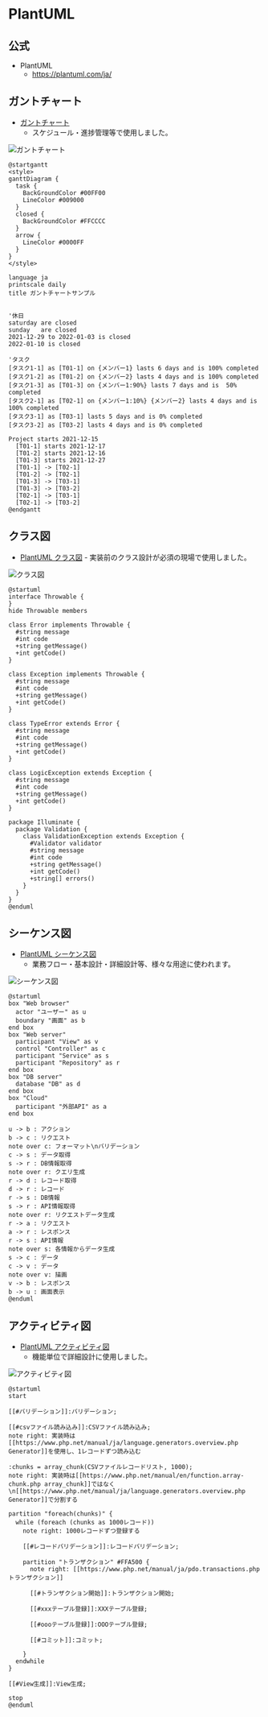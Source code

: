 # PlantUML

## 公式

- PlantUML
  - <https://plantuml.com/ja/>

## ガントチャート

- [ガントチャート](https://www.plantuml.com/plantuml/umla/fPI_YXH14CRpUee2EIuQxEbnRravZiEJDJ4mC3iCYfbccRkvxgEx5rcM3Pn933MwMCH8mK0CX0CVfiNdSBROtZ-q0u8RVVrLrQ--dJzpxZnPFoFjFPmwlsZK6V3fQKqpIpUu14HFxfe5uXCghvzPCzVLXMcCnGT2JAT2SErvhTNMdGXsLu1ODiQfQWWmdLxqlqqhMMjUupB5hTTmpmfE7svoGaDwDgUPmYk2Mrjhxqfg55PKDmlmjUzrQB-4xbleteRkJUW-Xkv-hTllRDw5xZC07F-wV__xxXCuydDRqGB9gareS7EzTd3VaqBcMIupEK5li3_9JEIPAB1siIMQkTWpuJYqFqFx8xHVuN8h-wPNI0ulNmgMHkCoT1yuuBi-Rxx2XfntU89z4eUagpKp5-88ItDpsoYlgWEUtF5aofEHz-XVUKNaiKpoFPw8eyWS7p1nDC2Kk__CCcNcFVF_SXUx7Inv64S7muEZCewoZ7i7H-65DLUgzCXlayFuXEGZm7XZazeurcHQEucr8gd9yHupEulNS0-McaKqYx-RaasUIJkZ6JlFbQxu4_47)
  - スケジュール・進捗管理等で使用しました。

![ガントチャート](./images/plantuml-gantt-chart.svg)

```plantuml
@startgantt
<style>
ganttDiagram {
  task {
    BackGroundColor #00FF00
    LineColor #009000
  }
  closed {
    BackGroundColor #FFCCCC
  }
  arrow {
    LineColor #0000FF
  }
}
</style>

language ja
printscale daily
title ガントチャートサンプル


'休日
saturday are closed
sunday   are closed
2021-12-29 to 2022-01-03 is closed
2022-01-10 is closed

'タスク
[タスク1-1] as [T01-1] on {メンバー1} lasts 6 days and is 100% completed
[タスク1-2] as [T01-2] on {メンバー2} lasts 4 days and is 100% completed
[タスク1-3] as [T01-3] on {メンバー1:90%} lasts 7 days and is  50% completed
[タスク2-1] as [T02-1] on {メンバー1:10%} {メンバー2} lasts 4 days and is 100% completed
[タスク3-1] as [T03-1] lasts 5 days and is 0% completed
[タスク3-2] as [T03-2] lasts 4 days and is 0% completed

Project starts 2021-12-15
  [T01-1] starts 2021-12-17
  [T01-2] starts 2021-12-16
  [T01-3] starts 2021-12-27
  [T01-1] -> [T02-1]
  [T01-2] -> [T02-1]
  [T01-3] -> [T03-1]
  [T01-3] -> [T03-2]
  [T02-1] -> [T03-1]
  [T02-1] -> [T03-2]
@endgantt
```

## クラス図

- [PlantUML クラス図](https://www.plantuml.com/plantuml/umla/lP5FIyH03CNlyoa2Ur7y4WlYGT3RuaKyP6TYTt3-b2IhAzBlRaFRqIBYPJ5G2B_toijhjwB8Uip9nQB4p-W9TWUkRxXF11zkS8SOlgDCUKyiplc48d33N1bYxXDbAYghbm4seXnB1vb4i2CZOmxu6co_cjMEz7uoN5mQDil8hcimCBIiawTUOot_bBTxxsdgHoUb4fQsPm-wgrtqhLrBQ-ISYJtwbr65svIEEHRKwSCj-05J3DX20QOBl_1VPzfiPdjbU5ssHVhH0c3T1E3NDZRhHcl_unEG_I6PXS7PCxWjbN3CwHC0)
        - 実装前のクラス設計が必須の現場で使用しました。

![クラス図](./images/plantuml-class-diagram.svg)

```plantuml
@startuml
interface Throwable {
}
hide Throwable members

class Error implements Throwable {
  #string message
  #int code
  +string getMessage()
  +int getCode()
}

class Exception implements Throwable {
  #string message
  #int code
  +string getMessage()
  +int getCode()
}

class TypeError extends Error {
  #string message
  #int code
  +string getMessage()
  +int getCode()
}

class LogicException extends Exception {
  #string message
  #int code
  +string getMessage()
  +int getCode()
}

package Illuminate {
  package Validation {
    class ValidationException extends Exception {
      #Validator validator
      #string message
      #int code
      +string getMessage()
      +int getCode()
      +string[] errors()
    }
  }
}
@enduml
```

## シーケンス図

- [PlantUML シーケンス図](https://www.plantuml.com/plantuml/umla/TPEzRXGn4CTxFyLeUrxW2XIID7G896XeRA-BbOxroTxTa18RH2AAkoA4Adn44Hm82Q5883u43pFQE_8MZ6rqwopGdApv-VznS-Sjst3JjFUcJEZxKDnH0eJHUrQPWW5msMW31VhNwB-Z-qIV1N0BBJ6XsxhaPX-AzT6tYvFJ20HJTGbaDTYHLPVSPfHKoMh6wmQAsvNQYvAEYDHrO_GKYfrqc2eJcHohRf5P9LM4TWnlgfcs5JNUZznSxhAxdLKfUSC5jogCu-NoykMTgMxBlphtPySNVddjnlKeuHi9Q-7ALH0m0NIdw3wW-up-3Vfp9WAG0VXt4IpHVK5_m6hTAD3K1cI0Jz6z3Ilspz5xudThz8kWyOzfFFZ9u6UZNm8_-_bn_-CPim4O0hlRA_-eV_anpRCSCu7KW6pNHozM1mjcWgYCRk_HdSS2Xt-4PJGSiQImMSmGJ6lvV_Bews_QvqNuFzR4inPnT49ReCEco12R1Te9z8k7QOmFdg0x70V6rZBVOrfjbuyonsu2g_cS_kYis_pKeqOYW9P0UWw_NYtNPr_PbgfBUbs_0G00)
  - 業務フロー・基本設計・詳細設計等、様々な用途に使われます。

![シーケンス図](./images/plantuml-sequence-diagram.svg)

```plantuml
@startuml
box "Web browser"
  actor "ユーザー" as u
  boundary "画面" as b
end box
box "Web server"
  participant "View" as v
  control "Controller" as c
  participant "Service" as s
  participant "Repository" as r
end box
box "DB server"
  database "DB" as d
end box
box "Cloud"
  participant "外部API" as a
end box

u -> b : アクション
b -> c : リクエスト
note over c: フォーマット\nバリデーション
c -> s : データ取得
s -> r : DB情報取得
note over r: クエリ生成
r -> d : レコード取得
d -> r : レコード
r -> s : DB情報
s -> r : API情報取得
note over r: リクエストデータ生成
r -> a : リクエスト
a -> r : レスポンス
r -> s : API情報
note over s: 各情報からデータ生成
s -> c : データ
c -> v : データ
note over v: 描画
v -> b : レスポンス
b -> u : 画面表示
@enduml
```

## アクティビティ図

- [PlantUML アクティビティ図](https://www.plantuml.com/plantuml/umla/hLJFQnD16BtFNp6abmHqDpruIH0gGZtc89H0N6H8fzbeEhlipYOHANHciAP4i4Yjn4iG2z7ues114QlzOpxJfF-5aqbgXzgq8CrXoSpttZVllVcOXPYJY2UhDMJ-85GgpO7Q0jK7zHJK0SXle7gWzZqlT-v-tb3ASHtKIv1lGEw2-Z3gVm9nEFfreB-QUFlkqgng7h60KnnLApxFuS7dxkZjawEE1B5NAlcSXt7ETHkDXXFweSCeTrS9IqZDVK3S6c6LX5IeKw6CHeG7KUm4THhLgzJ0yPsJVSy3-UBtpyFXzZiGhs1Tp8Fw279_R4DjWdWDOlTKarn7A5Vs4_OmnZSnYIBowBvPfi_Oi9kCSv7VGRMkuVbiDflvJrkKkIi9A_Dgm1npydLpih5ZAT66H4_t0j47yVmUkzAeH6_GsXXiVW7H0Tb6A2GHhuuLuTHA455IzjEJT38f_1XXtF2hDOhJqngU5Z69JH9sI9aCmlfd9sD1hCiOTduSFpiHO3XcAYtOp0cz19EVjBCyWMg1UgzB8B-2tFkBJE6vnSLRDx9PO_AixiiI3vS3XqU4nSHSPcnIddMKvnbL4vkpGCSxxK6lRJnU1CXRhPhD9gWDayQEdjT9ghf3iLZyTzyc1a5mBh5GA5nCDE5tGIajKkFjvHIsfh-KBPkXGMlcxLZIKpZSxXwrjZJbTA49CGz2jA3X-dtw0m00)
  - 機能単位で詳細設計に使用しました。

![アクティビティ図](./images/plantuml-activity-diagram.svg)

```plantuml
@startuml
start

[[#バリデーション]]:バリデーション;

[[#csvファイル読み込み]]:CSVファイル読み込み;
note right: 実装時は[[https://www.php.net/manual/ja/language.generators.overview.php Generator]]を使用し、1レコードずつ読み込む

:chunks = array_chunk(CSVファイルレコードリスト, 1000);
note right: 実装時は[[https://www.php.net/manual/en/function.array-chunk.php array_chunk]]ではなく\n[[https://www.php.net/manual/ja/language.generators.overview.php Generator]]で分割する

partition "foreach(chunks)" {
  while (foreach (chunks as 1000レコード))
    note right: 1000レコードずつ登録する

    [[#レコードバリデーション]]:レコードバリデーション;

    partition "トランザクション" #FFA500 {
      note right: [[https://www.php.net/manual/ja/pdo.transactions.php トランザクション]]

      [[#トランザクション開始]]:トランザクション開始;

      [[#xxxテーブル登録]]:XXXテーブル登録;

      [[#oooテーブル登録]]:OOOテーブル登録;

      [[#コミット]]:コミット;

    }
  endwhile
}

[[#View生成]]:View生成;

stop
@enduml
```
